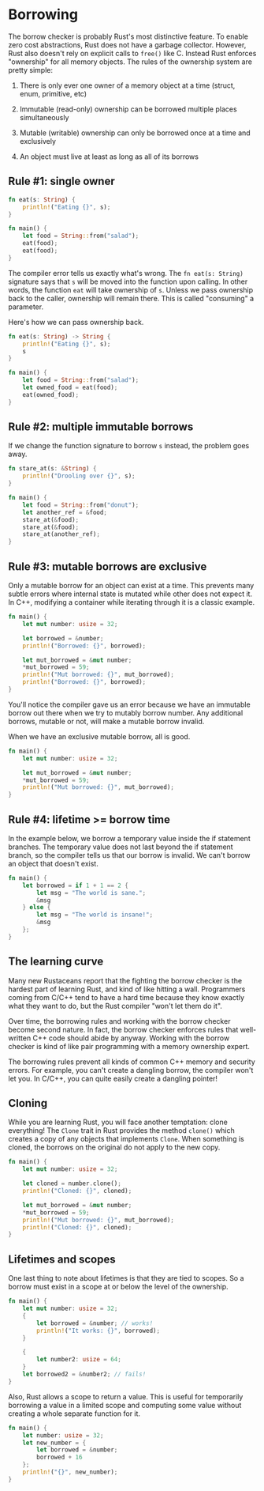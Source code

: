 # Borrowing

The borrow checker is probably Rust's most distinctive feature. To enable zero cost abstractions, Rust does not have a garbage collector. However, Rust also doesn't rely on explicit calls to `free()` like C. Instead Rust enforces "ownership" for all memory objects. The rules of the ownership system are pretty simple:

1. There is only ever one owner of a memory object at a time (struct, enum, primitive, etc)

2. Immutable (read-only) ownership can be borrowed multiple places simultaneously

3. Mutable (writable) ownership can only be borrowed once at a time and exclusively

4. An object must live at least as long as all of its borrows

## Rule #1: single owner

```rust ,editable,ignore,mdbook-runnable
fn eat(s: String) {
    println!("Eating {}", s);
}

fn main() {
    let food = String::from("salad");
    eat(food);
    eat(food);
}
```

The compiler error tells us exactly what's wrong. The `fn eat(s: String)` signature says that `s` will be moved into the function upon calling. In other words, the function `eat` will take ownership of `s`. Unless we pass ownership back to the caller, ownership will remain there. This is called "consuming" a parameter.

Here's how we can pass ownership back.

```rust ,editable
fn eat(s: String) -> String {
    println!("Eating {}", s);
    s
}

fn main() {
    let food = String::from("salad");
    let owned_food = eat(food);
    eat(owned_food);
}
```

## Rule #2: multiple immutable borrows

If we change the function signature to borrow `s` instead, the problem goes away.

```rust ,editable
fn stare_at(s: &String) {
    println!("Drooling over {}", s);
}

fn main() {
    let food = String::from("donut");
    let another_ref = &food;
    stare_at(&food);
    stare_at(&food);
    stare_at(another_ref);
}
```

## Rule #3: mutable borrows are exclusive

Only a mutable borrow for an object can exist at a time. This prevents many subtle errors where internal state is mutated while other does not expect it. In C++, modifying a container while iterating through it is a classic example.

```rust ,editable,ignore,mdbook-runnable
fn main() {
    let mut number: usize = 32;

    let borrowed = &number;
    println!("Borrowed: {}", borrowed);

    let mut_borrowed = &mut number;
    *mut_borrowed = 59;
    println!("Mut borrowed: {}", mut_borrowed);
    println!("Borrowed: {}", borrowed);
}
```

You'll notice the compiler gave us an error because we have an immutable borrow out there when we try to mutably borrow number. Any additional borrows, mutable or not, will make a mutable borrow invalid.

When we have an exclusive mutable borrow, all is good.

```rust ,editable
fn main() {
    let mut number: usize = 32;

    let mut_borrowed = &mut number;
    *mut_borrowed = 59;
    println!("Mut borrowed: {}", mut_borrowed);
}
```

## Rule #4: lifetime >= borrow time

In the example below, we borrow a temporary value inside the if statement branches. The temporary value does not last beyond the if statement branch, so the compiler tells us that our borrow is invalid. We can't borrow an object that doesn't exist.

```rust ,editable,ignore,mdbook-runnable
fn main() {
    let borrowed = if 1 + 1 == 2 {
        let msg = "The world is sane.";
        &msg
    } else {
        let msg = "The world is insane!";
        &msg
    };
}
```

## The learning curve

Many new Rustaceans report that the fighting the borrow checker is the hardest part of learning Rust, and kind of like hitting a wall. Programmers coming from C/C++ tend to have a hard time because they know exactly what they want to do, but the Rust compiler "won't let them do it".

Over time, the borrowing rules and working with the borrow checker become second nature. In fact, the borrow checker enforces rules that well-written C++ code should abide by anyway. Working with the borrow checker is kind of like pair programming with a memory ownership expert.

The borrowing rules prevent all kinds of common C++ memory and security errors. For example, you can't create a dangling borrow, the compiler won't let you. In C/C++, you can quite easily create a dangling pointer!

## Cloning

While you are learning Rust, you will face another temptation: clone everything! The `Clone` trait in Rust provides the method `clone()` which creates a copy of any objects that implements `Clone`. When something is cloned, the borrows on the original do not apply to the new copy.

```rust ,editable
fn main() {
    let mut number: usize = 32;

    let cloned = number.clone();
    println!("Cloned: {}", cloned);

    let mut_borrowed = &mut number;
    *mut_borrowed = 59;
    println!("Mut borrowed: {}", mut_borrowed);
    println!("Cloned: {}", cloned);
}
```

## Lifetimes and scopes

One last thing to note about lifetimes is that they are tied to scopes. So a borrow must exist in a scope at or below the level of the ownership.

```rust ,editable,ignore,mdbook-runnable
fn main() {
    let mut number: usize = 32;
    {
        let borrowed = &number; // works!
        println!("It works: {}", borrowed);
    }

    {
        let number2: usize = 64;
    }
    let borrowed2 = &number2; // fails!
}
```

Also, Rust allows a scope to return a value. This is useful for temporarily borrowing a value in a limited scope and computing some value without creating a whole separate function for it.

```rust ,editable
fn main() {
    let number: usize = 32;
    let new_number = {
        let borrowed = &number;
        borrowed + 16
    };
    println!("{}", new_number);
}
```
